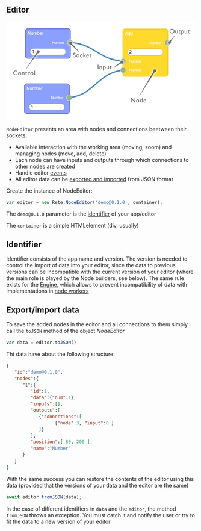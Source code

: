 Editor
-

![components](assets/editor.png)

`NodeEditor` presents an area with nodes and connections beetween their sockets:
- Available interaction with the working area (moving, zoom) and managing nodes (move, add, delete)
- Each node can have inputs and outputs through which connections to other nodes are created
- Handle editor [events](Events.html)
- All editor data can be [exported and imported](Editor.html#exportimport-data) from JSON format

Create the instance of NodeEditor:
```js
var editor = new Rete.NodeEditor('demo@0.1.0', container);
```
The `demo@0.1.0` parameter is the [identifier](Editor.html#identifier) of your app/editor

The `container` is a simple HTMLelement (div, usually)

## Identifier

Identifier consists of the app name and version. The version is needed to control the import of data into your editor, since the data to previous versions can be incompatible with the current version of your editor (where the main role is played by the Node builders, see below). The same rule exists for the [Engine](Engine.html), which allows to prevent incompatibility of data with implementations in [node workers](Engine.html#node-workers)


## Export/import data

To save the added nodes in the editor and all connections to them simply call the `toJSON` method of the object *NodeEditor*
```js
var data = editor.toJSON()
```
Tht data have about the following structure:
```json
{  
   "id":"demo@0.1.0",
   "nodes":{  
      "1":{  
         "id":1,
         "data":{"num":1},
         "inputs":[],
         "outputs":[  
            {"connections":[  
                  {"node":3, "input":0 }
            ]}
         ],
         "position":[ 80, 200 ],
         "name":"Number"
      }
   }
}
```

With the same success you can restore the contents of the editor using this data (provided that the versions of your data and the editor are the same)

```js
await editor.fromJSON(data);
```

In the case of different identifiers in `data` and the `editor`, the method `fromJSON` throws an exception. You must catch it and notify the user or try to fit the data to a new version of your editor
